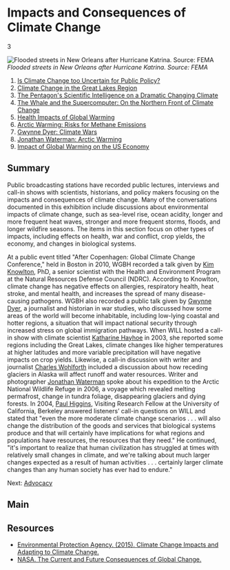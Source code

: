 # Impacts and Consequences of Climate Change

3

![Flooded streets in New Orleans after Hurricane Katrina. Source: FEMA](https://s3.amazonaws.com/americanarchive.org/exhibits/ClimateChange_Section1_Impacts.jpg) 
*Flooded streets in New Orleans after Hurricane Katrina. Source: FEMA*

1.	[Is Climate Change too Uncertain for Public Policy?](/catalog/cpb-aacip_16-6t0gt5fq8c)
2.	[Climate Change in the Great Lakes Region](/catalog/cpb-aacip_16-1z41r6n955)
3.	[The Pentagon's Scientific Intelligence on a Dramatic Changing Climate](/catalog/cpb-aacip_16-6t0gt5fq9p)
4.	[The Whale and the Supercomputer: On the Northern Front of Climate Change](/catalog/cpb-aacip_16-bv79s1kz48)
5.	[Health Impacts of Global Warming](/catalog/cpb-aacip_15-w37kp7v462)
6.	[Arctic Warming: Risks for Methane Emissions](/catalog/cpb-aacip_15-dj58c9rc1j)
7.	[Gwynne Dyer: Climate Wars](/catalog/cpb-aacip_15-n00zp3w741)
8.	[Jonathan Waterman: Arctic Warming](/catalog/cpb-aacip_15-3t9d50fw80)
9.	[Impact of Global Warming on the US Economy](/catalog/cpb-aacip_15-4b2x34mp8f)

## Summary

Public broadcasting stations have recorded public lectures, interviews and call-in shows with scientists, historians, and policy makers focusing on the impacts and consequences of climate change. Many of the conversations documented in this exhibition include discussions about environmental impacts of climate change, such as sea-level rise, ocean acidity, longer and more frequent heat waves, stronger and more frequent storms, floods, and longer wildfire seasons. The items in this section focus on other types of impacts, including effects on health, war and conflict, crop yields, the economy, and changes in biological systems. 

At a public event titled "After Copenhagen: Global Climate Change Conference," held in Boston in 2010, WGBH recorded a talk given by [Kim Knowlton](/catalog/cpb-aacip_15-w37kp7v462), PhD, a senior scientist with the Health and Environment Program at the Natural Resources Defense Council (NDRC). According to Knowlton, climate change has negative effects on allergies, respiratory health, heat stroke, and mental health, and increases the spread of many disease-causing pathogens. WGBH also recorded a public talk given by [Gwynne Dyer](/catalog/cpb-aacip_15-n00zp3w741), a journalist and historian in war studies, who discussed how some areas of the world will become inhabitable, including low-lying coastal and hotter regions, a situation that will impact national security through increased stress on global immigration pathways. When WILL hosted a call-in show with climate scientist [Katharine Hayhoe](/catalog/cpb-aacip_16-1z41r6n955) in 2003, she reported some regions including the Great Lakes, climate changes like higher temperatures at higher latitudes and more variable precipitation will have negative impacts on crop yields. Likewise, a call-in discussion with writer and journalist [Charles Wohlforth](/catalog/cpb-aacip_16-bv79s1kz48) included a discussion about how receding glaciers in Alaska will affect runoff and water resources. Writer and photographer [Jonathan Waterman](/catalog/cpb-aacip_15-3t9d50fw80) spoke about his expedition to the Arctic National Wildlife Refuge in 2006, a voyage which revealed melting permafrost, change in tundra foliage, disappearing glaciers and dying forests. In 2004, [Paul Higgins](/catalog/cpb-aacip_16-6t0gt5fq8c), Visiting Research Fellow at the University of California, Berkeley answered listeners’ call-in questions on WILL and stated that "even the more moderate climate change scenarios . . . will also change the distribution of the goods and services that biological systems produce and that will certainly have implications for what regions and populations have resources, the resources that they need." He continued, "it's important to realize that human civilization has struggled at times with relatively small changes in climate, and we're talking about much larger changes expected as a result of human activities . . . certainly larger climate changes than any human society has ever had to endure."

Next: [Advocacy](advocacy)

## Main

## Resources

- [Environmental Protection Agency. (2015). Climate Change Impacts and Adapting to Climate Change.](http://www.epa.gov/climatechange/impacts-adaptation/)
- [NASA. The Current and Future Consequences of Global Change.](http://climate.nasa.gov/effects/)

